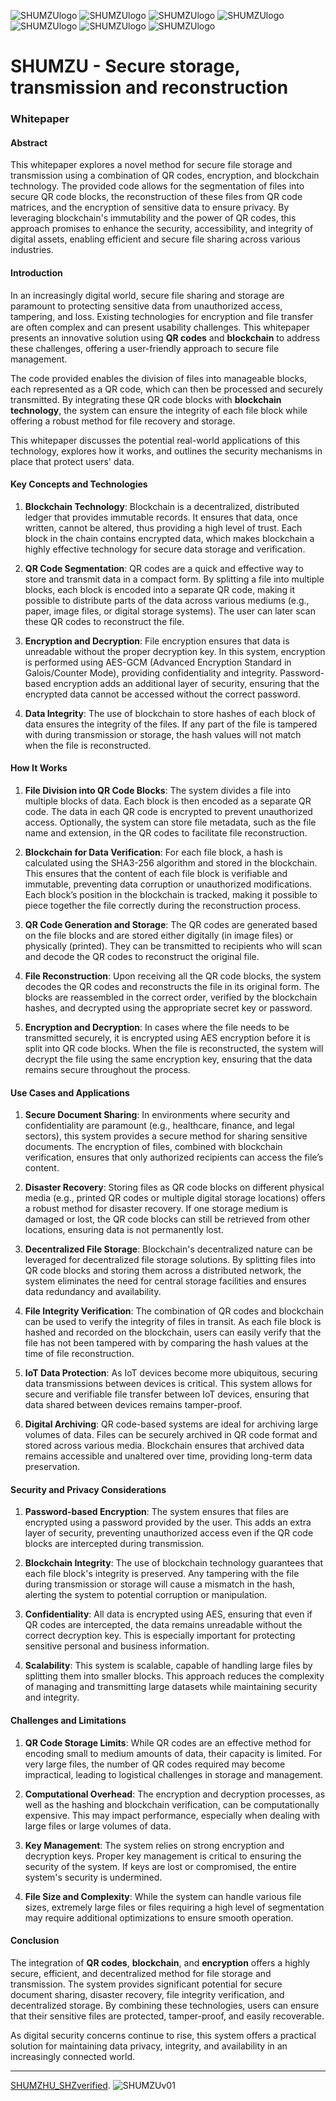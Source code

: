  ![SHUMZUlogo](/logo_SHUMZU.png)  ![SHUMZUlogo](/logo_SHUMZU.png)  ![SHUMZUlogo](/logo_SHUMZU.png)   ![SHUMZUlogo](/logo_SHUMZU.png)   ![SHUMZUlogo](/logo_SHUMZU.png)   ![SHUMZUlogo](/logo_SHUMZU.png)   ![SHUMZUlogo](/logo_SHUMZU.png)
# SHUMZU - Secure storage, transmission and reconstruction

### Whitepaper

#### Abstract

This whitepaper explores a novel method for secure file storage and transmission using a combination of QR codes, encryption, and blockchain technology. The provided code allows for the segmentation of files into secure QR code blocks, the reconstruction of these files from QR code matrices, and the encryption of sensitive data to ensure privacy. By leveraging blockchain's immutability and the power of QR codes, this approach promises to enhance the security, accessibility, and integrity of digital assets, enabling efficient and secure file sharing across various industries.

#### Introduction

In an increasingly digital world, secure file sharing and storage are paramount to protecting sensitive data from unauthorized access, tampering, and loss. Existing technologies for encryption and file transfer are often complex and can present usability challenges. This whitepaper presents an innovative solution using **QR codes** and **blockchain** to address these challenges, offering a user-friendly approach to secure file management.

The code provided enables the division of files into manageable blocks, each represented as a QR code, which can then be processed and securely transmitted. By integrating these QR code blocks with **blockchain technology**, the system can ensure the integrity of each file block while offering a robust method for file recovery and storage.

This whitepaper discusses the potential real-world applications of this technology, explores how it works, and outlines the security mechanisms in place that protect users' data.

#### Key Concepts and Technologies

1. **Blockchain Technology**: 
   Blockchain is a decentralized, distributed ledger that provides immutable records. It ensures that data, once written, cannot be altered, thus providing a high level of trust. Each block in the chain contains encrypted data, which makes blockchain a highly effective technology for secure data storage and verification.

2. **QR Code Segmentation**: 
   QR codes are a quick and effective way to store and transmit data in a compact form. By splitting a file into multiple blocks, each block is encoded into a separate QR code, making it possible to distribute parts of the data across various mediums (e.g., paper, image files, or digital storage systems). The user can later scan these QR codes to reconstruct the file.

3. **Encryption and Decryption**: 
   File encryption ensures that data is unreadable without the proper decryption key. In this system, encryption is performed using AES-GCM (Advanced Encryption Standard in Galois/Counter Mode), providing confidentiality and integrity. Password-based encryption adds an additional layer of security, ensuring that the encrypted data cannot be accessed without the correct password.

4. **Data Integrity**: 
   The use of blockchain to store hashes of each block of data ensures the integrity of the files. If any part of the file is tampered with during transmission or storage, the hash values will not match when the file is reconstructed.

#### How It Works

1. **File Division into QR Code Blocks**:
   The system divides a file into multiple blocks of data. Each block is then encoded as a separate QR code. The data in each QR code is encrypted to prevent unauthorized access. Optionally, the system can store file metadata, such as the file name and extension, in the QR codes to facilitate file reconstruction.

2. **Blockchain for Data Verification**:
   For each file block, a hash is calculated using the SHA3-256 algorithm and stored in the blockchain. This ensures that the content of each file block is verifiable and immutable, preventing data corruption or unauthorized modifications. Each block’s position in the blockchain is tracked, making it possible to piece together the file correctly during the reconstruction process.

3. **QR Code Generation and Storage**:
   The QR codes are generated based on the file blocks and are stored either digitally (in image files) or physically (printed). They can be transmitted to recipients who will scan and decode the QR codes to reconstruct the original file.

4. **File Reconstruction**:
   Upon receiving all the QR code blocks, the system decodes the QR codes and reconstructs the file in its original form. The blocks are reassembled in the correct order, verified by the blockchain hashes, and decrypted using the appropriate secret key or password.

5. **Encryption and Decryption**:
   In cases where the file needs to be transmitted securely, it is encrypted using AES encryption before it is split into QR code blocks. When the file is reconstructed, the system will decrypt the file using the same encryption key, ensuring that the data remains secure throughout the process.

#### Use Cases and Applications

1. **Secure Document Sharing**:
   In environments where security and confidentiality are paramount (e.g., healthcare, finance, and legal sectors), this system provides a secure method for sharing sensitive documents. The encryption of files, combined with blockchain verification, ensures that only authorized recipients can access the file’s content.

2. **Disaster Recovery**:
   Storing files as QR code blocks on different physical media (e.g., printed QR codes or multiple digital storage locations) offers a robust method for disaster recovery. If one storage medium is damaged or lost, the QR code blocks can still be retrieved from other locations, ensuring data is not permanently lost.

3. **Decentralized File Storage**:
   Blockchain's decentralized nature can be leveraged for decentralized file storage solutions. By splitting files into QR code blocks and storing them across a distributed network, the system eliminates the need for central storage facilities and ensures data redundancy and availability.

4. **File Integrity Verification**:
   The combination of QR codes and blockchain can be used to verify the integrity of files in transit. As each file block is hashed and recorded on the blockchain, users can easily verify that the file has not been tampered with by comparing the hash values at the time of file reconstruction.

5. **IoT Data Protection**:
   As IoT devices become more ubiquitous, securing data transmissions between devices is critical. This system allows for secure and verifiable file transfer between IoT devices, ensuring that data shared between devices remains tamper-proof.

6. **Digital Archiving**:
   QR code-based systems are ideal for archiving large volumes of data. Files can be securely archived in QR code format and stored across various media. Blockchain ensures that archived data remains accessible and unaltered over time, providing long-term data preservation.

#### Security and Privacy Considerations

1. **Password-based Encryption**:
   The system ensures that files are encrypted using a password provided by the user. This adds an extra layer of security, preventing unauthorized access even if the QR code blocks are intercepted during transmission.

2. **Blockchain Integrity**:
   The use of blockchain technology guarantees that each file block's integrity is preserved. Any tampering with the file during transmission or storage will cause a mismatch in the hash, alerting the system to potential corruption or manipulation.

3. **Confidentiality**:
   All data is encrypted using AES, ensuring that even if QR codes are intercepted, the data remains unreadable without the correct decryption key. This is especially important for protecting sensitive personal and business information.

4. **Scalability**:
   This system is scalable, capable of handling large files by splitting them into smaller blocks. This approach reduces the complexity of managing and transmitting large datasets while maintaining security and integrity.

#### Challenges and Limitations

1. **QR Code Storage Limits**:
   While QR codes are an effective method for encoding small to medium amounts of data, their capacity is limited. For very large files, the number of QR codes required may become impractical, leading to logistical challenges in storage and management.

2. **Computational Overhead**:
   The encryption and decryption processes, as well as the hashing and blockchain verification, can be computationally expensive. This may impact performance, especially when dealing with large files or large volumes of data.

3. **Key Management**:
   The system relies on strong encryption and decryption keys. Proper key management is critical to ensuring the security of the system. If keys are lost or compromised, the entire system's security is undermined.

4. **File Size and Complexity**:
   While the system can handle various file sizes, extremely large files or files requiring a high level of segmentation may require additional optimizations to ensure smooth operation.

#### Conclusion

The integration of **QR codes**, **blockchain**, and **encryption** offers a highly secure, efficient, and decentralized method for file storage and transmission. The system provides significant potential for secure document sharing, disaster recovery, file integrity verification, and decentralized storage. By combining these technologies, users can ensure that their sensitive files are protected, tamper-proof, and easily recoverable.

As digital security concerns continue to rise, this system offers a practical solution for maintaining data privacy, integrity, and availability in an increasingly connected world.

---

[SHUMZHU_SHZverified](v01/SHUMZU_SHZverified.pdf).
![SHUMZUv01](/v01/SHUMZUv1.png) 
